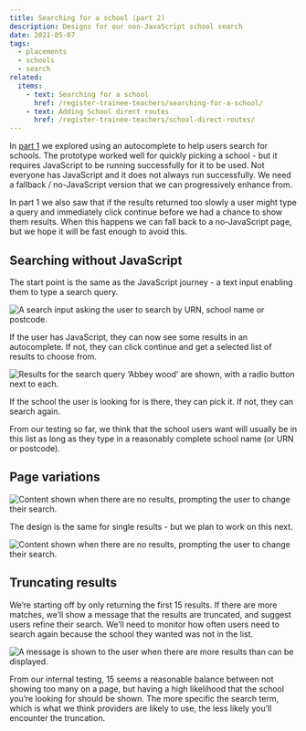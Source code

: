 ```yaml
---
title: Searching for a school (part 2)
description: Designs for our non-JavaScript school search
date: 2021-05-07
tags:
  - placements
  - schools
  - search
related:
  items:
    - text: Searching for a school
      href: /register-trainee-teachers/searching-for-a-school/
    - text: Adding School direct routes
      href: /register-trainee-teachers/school-direct-routes/
---
```


In [part 1](../searching-for-a-school) we explored using an autocomplete to help users search for schools. The prototype worked well for quickly picking a school - but it requires JavaScript to be running successfully for it to be used. Not everyone has JavaScript and it does not always run successfully. We need a fallback / no-JavaScript version that we can progressively enhance from.

In part 1  we also saw that if the results returned too slowly a user might type a query and immediately click continue before we had a chance to show them results. When this happens we can fall back to a no-JavaScript page, but we hope it will be fast enough to avoid this.

## Searching without JavaScript

The start point is the same as the JavaScript journey - a text input enabling them to type a search query.

![A search input asking the user to search by URN, school name or postcode.](01-search-input.png)

If the user has JavaScript, they can now see some results in an autocomplete. If not, they can click continue and get a selected list of results to choose from.

![Results for the search query ‘Abbey wood’ are shown, with a radio button next to each.](02-search-results.png)

If the school the user is looking for is there, they can pick it. If not, they can search again.

From our testing so far, we think that the school users want will usually be in this list as long as they type in a reasonably complete school name (or URN or postcode).

## Page variations

![Content shown when there are no results, prompting the user to change their search.](03-no-results.png)

The design is the same for single results - but we plan to work on this next.

![Content shown when there are no results, prompting the user to change their search.](04-single-result.png)

## Truncating results

We’re starting off by only returning the first 15 results. If there are more matches, we’ll show a message that the results are truncated, and suggest users refine their search. We’ll need to monitor how often users need to search again because the school they wanted was not in the list.

![A message is shown to the user when there are more results than can be displayed.](05-truncated-results.png)

From our internal testing, 15 seems a reasonable balance between not showing too many on a page, but having a high likelihood that the school you’re looking for should be shown. The more specific the search term, which is what we think providers are likely to use, the less likely you’ll encounter the truncation.
